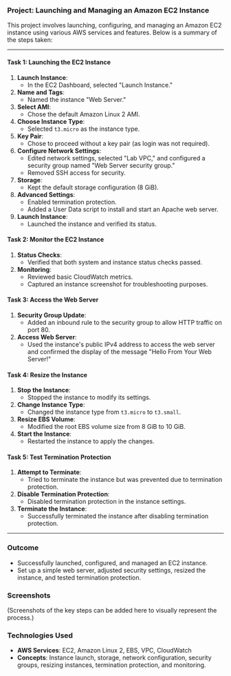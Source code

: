 ### Project: Launching and Managing an Amazon EC2 Instance

This project involves launching, configuring, and managing an Amazon EC2 instance using various AWS services and features. Below is a summary of the steps taken:

---

#### **Task 1: Launching the EC2 Instance**
1. **Launch Instance**:
   - In the EC2 Dashboard, selected "Launch Instance."
2. **Name and Tags**:
   - Named the instance "Web Server."
3. **Select AMI**:
   - Chose the default Amazon Linux 2 AMI.
4. **Choose Instance Type**:
   - Selected `t3.micro` as the instance type.
5. **Key Pair**:
   - Chose to proceed without a key pair (as login was not required).
6. **Configure Network Settings**:
   - Edited network settings, selected "Lab VPC," and configured a security group named "Web Server security group."
   - Removed SSH access for security.
7. **Storage**:
   - Kept the default storage configuration (8 GiB).
8. **Advanced Settings**:
   - Enabled termination protection.
   - Added a User Data script to install and start an Apache web server.
9. **Launch Instance**:
   - Launched the instance and verified its status.

#### **Task 2: Monitor the EC2 Instance**
1. **Status Checks**:
   - Verified that both system and instance status checks passed.
2. **Monitoring**:
   - Reviewed basic CloudWatch metrics.
   - Captured an instance screenshot for troubleshooting purposes.

#### **Task 3: Access the Web Server**
1. **Security Group Update**:
   - Added an inbound rule to the security group to allow HTTP traffic on port 80.
2. **Access Web Server**:
   - Used the instance's public IPv4 address to access the web server and confirmed the display of the message "Hello From Your Web Server!"

#### **Task 4: Resize the Instance**
1. **Stop the Instance**:
   - Stopped the instance to modify its settings.
2. **Change Instance Type**:
   - Changed the instance type from `t3.micro` to `t3.small`.
3. **Resize EBS Volume**:
   - Modified the root EBS volume size from 8 GiB to 10 GiB.
4. **Start the Instance**:
   - Restarted the instance to apply the changes.

#### **Task 5: Test Termination Protection**
1. **Attempt to Terminate**:
   - Tried to terminate the instance but was prevented due to termination protection.
2. **Disable Termination Protection**:
   - Disabled termination protection in the instance settings.
3. **Terminate the Instance**:
   - Successfully terminated the instance after disabling termination protection.

---

### **Outcome**
- Successfully launched, configured, and managed an EC2 instance.
- Set up a simple web server, adjusted security settings, resized the instance, and tested termination protection.

### **Screenshots**
(Screenshots of the key steps can be added here to visually represent the process.)

### **Technologies Used**
- **AWS Services**: EC2, Amazon Linux 2, EBS, VPC, CloudWatch
- **Concepts**: Instance launch, storage, network configuration, security groups, resizing instances, termination protection, and monitoring.

